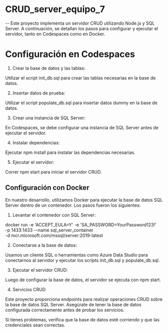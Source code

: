 # CRUD_server_equipo_7

-- Este proyecto implementa un servidor CRUD utilizando Node.js y SQL Server. A continuación, se detallan los pasos para configurar y ejecutar el servidor, tanto en Codespaces como en Docker.

# Configuración en Codespaces

1. Crear la base de datos y las tablas:

Utilizar el script init_db.sql para crear las tablas necesarias en la base de datos.

2. Insertar datos de prueba:

Utilizar el script populate_db.sql para insertar datos dummy en la base de datos.

3. Crear una instancia de SQL Server:

En Codespaces, se debe configurar una instancia de SQL Server antes de ejecutar el servidor.

4. Instalar dependencias:

Ejecutar npm install para instalar las dependencias necesarias.

5. Ejecutar el servidor:

Correr npm start para iniciar el servidor CRUD.


## Configuración con Docker

En nuestro desarrollo, utilizamos Docker para ejecutar la base de datos SQL Server dentro de un contenedor. Los pasos fueron los siguientes:

1. Levantar el contenedor con SQL Server:

docker run -e 'ACCEPT_EULA=Y' -e 'SA_PASSWORD=YourPassword123!' \
  -p 1433:1433 --name sql_server_container \
  -d mcr.microsoft.com/mssql/server:2019-latest


2. Conectarse a la base de datos:

Usamos un cliente SQL o herramientas como Azure Data Studio para conectarnos al servidor y ejecutar los scripts init_db.sql y populate_db.sql.

3. Ejecutar el servidor CRUD:

Luego de configurar la base de datos, el servidor se ejecuta con npm start.

4. Servicios CRUD

Este proyecto proporciona endpoints para realizar operaciones CRUD sobre la base de datos SQL Server. Asegúrate de tener la base de datos configurada correctamente antes de probar los servicios.

Si tienes problemas, verifica que la base de datos esté corriendo y que las credenciales sean correctas.
